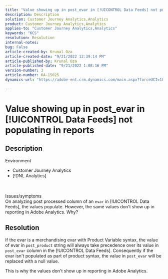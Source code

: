 ```yaml
---
title: "Value showing up in post_evar in [!UICONTROL Data Feeds] not populating in reports"
description: Description
solution: Customer Journey Analytics,Analytics
product: Customer Journey Analytics,Analytics
applies-to: "Customer Journey Analytics,Analytics"
keywords: "KCS"
resolution: Resolution
internal-notes: 
bug: False
article-created-by: Krunal Oza
article-created-date: "9/21/2022 12:39:14 PM"
article-published-by: Krunal Oza
article-published-date: "9/21/2022 1:08:16 PM"
version-number: 3
article-number: KA-15025
dynamics-url: "https://adobe-ent.crm.dynamics.com/main.aspx?forceUCI=1&pagetype=entityrecord&etn=knowledgearticle&id=68fc6364-aa39-ed11-9db0-0022480867bd"

---
```

# Value showing up in post_evar in [!UICONTROL Data Feeds] not populating in reports

## Description

Environment<br>
- Customer Journey Analytics
- [!DNL Analytics]

<br> <br>Issues/symptoms<br>
On analyzing post processed column of an `evar` in [!UICONTROL Data Feeds], the values populate. However, the same values don't show up in reporting in Adobe Analytics. Why?




## Resolution


If the evar is a merchandising evar with Product Variable syntax, the value of evar in `post_product` string will always take precedence over its value in `post_evar` column in the [!UICONTROL Data Feeds]. Consequently if the evar isn't populated as part of product syntax, the value in `post_evar` will be replaced with a null value.

This is why the values don't show up in reporting in Adobe Analytics.
